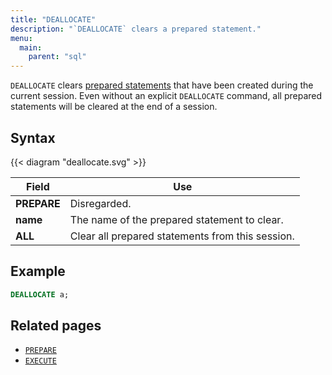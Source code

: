 ```yaml
---
title: "DEALLOCATE"
description: "`DEALLOCATE` clears a prepared statement."
menu:
  main:
    parent: "sql"
---
```


`DEALLOCATE` clears [prepared statements](../prepare) that have been created during the current session. Even without an explicit `DEALLOCATE` command, all prepared statements will be cleared at the end of a session.

## Syntax

{{< diagram "deallocate.svg" >}}

Field | Use
------|-----
**PREPARE** | Disregarded.
**name**  | The name of the prepared statement to clear.
**ALL**  |  Clear all prepared statements from this session.

## Example

```sql
DEALLOCATE a;
```

## Related pages

- [`PREPARE`]
- [`EXECUTE`]

[`PREPARE`]:../prepare
[`EXECUTE`]:../execute
